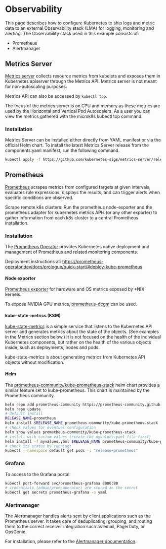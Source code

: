 # Observability

This page describes how to configure Kubernetes to ship logs and metric data to an external Observability stack (LMA) for logging, monitoring and alerting. The Observability stack used in this example consists of:

- Prometheus
- Alertmanager

## Metrics Server

[Metrics server](https://github.com/kubernetes-sigs/metrics-server) collects resource metrics from kubelets and exposes them in Kubernetes apiserver through the Metrics API. Metrics server is not meant for non-autoscaling purposes.

Metrics API can also be accessed by `kubectl top`.

The focus of the metrics server is on CPU and memory as these metrics are used by the Horizontal and Vertical Pod Autoscalers. As a user you can view the metrics gathered with the microk8s kubectl top command.

### Installation

Metrics Server can be installed either directly from YAML manifest or via the official Helm chart. To install the latest Metrics Server release from the components.yaml manifest, run the following command.

```bash
kubectl apply -f https://github.com/kubernetes-sigs/metrics-server/releases/latest/download/components.yaml
```

## Prometheus

[Prometheus](https://prometheus.io) scrapes metrics from configured targets at given intervals, evaluates rule expressions, displays the results, and can trigger alerts when specific conditions are observed.

Scrape remote k8s clusters: Run the prometheus node-exporter and the prometheus adapter for kubernetes metrics APIs (or any other exporter) to gather information from each k8s cluster to a central Prometheus installation.

### Installation

The [Prometheus Operator](https://github.com/prometheus-operator/prometheus-operator) provides Kubernetes native deployment and management of Prometheus and related monitoring components.

Deployment instructions at: <https://prometheus-operator.dev/docs/prologue/quick-start/#deploy-kube-prometheus>

#### Node exporter

[Prometheus exporter](https://github.com/prometheus/node_exporter) for hardware and OS metrics exposed by *NIX kernels.

To expose NVIDIA GPU metrics, [prometheus-dcgm](https://github.com/NVIDIA/dcgm-exporter) can be used.

#### kube-state-metrics (KSM)

[kube-state-metrics](https://github.com/kubernetes/kube-state-metrics) is a simple service that listens to the Kubernetes API server and generates metrics about the state of the objects. (See examples in the Metrics section below.) It is not focused on the health of the individual Kubernetes components, but rather on the health of the various objects inside, such as deployments, nodes and pods.

kube-state-metrics is about generating metrics from Kubernetes API objects without modification.

#### Helm

The [prometheus-community/kube-prometheus-stack](https://github.com/prometheus-community/helm-charts/tree/main/charts/kube-prometheus-stack) helm chart provides a similar feature set to kube-prometheus. This chart is maintained by the Prometheus community.

```bash
helm repo add prometheus-community https://prometheus-community.github.io/helm-charts
helm repo update
# default install
RELEASE_NAME=prometheus
helm install $RELEASE_NAME prometheus-community/kube-prometheus-stack
# check values for eventual configuration
helm show values prometheus-community/kube-prometheus-stack
# install with custom values (create the myvalues.yaml file first)
helm install -f myvalues.yaml $RELEASE_NAME prometheus-community/kube-prometheus-stack
# check its status by running:
kubectl --namespace default get pods -l "release=prometheus"
```

### Grafana

To access to the Grafana portal:

```bash
kubectl port-forward svc/prometheus-grafana 8080:80
# credentials (admin/prom-operator) are stored in the secret
kubectl get secrets prometheus-grafana -o yaml
```

### Alertmanager

The Alertmanager handles alerts sent by client applications such as the Prometheus server. It takes care of deduplicating, grouping, and routing them to the correct receiver integration such as email, PagerDuty, or OpsGenie.

For installation, please refer to the [Alertmanager documentation](https://github.com/prometheus/alertmanager).

